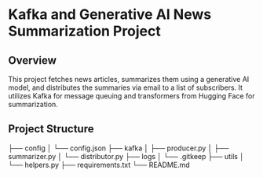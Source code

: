 # Kafka and Generative AI News Summarization Project

## Overview
This project fetches news articles, summarizes them using a generative AI model, and distributes the summaries via email to a list of subscribers. It utilizes Kafka for message queuing and transformers from Hugging Face for summarization.

## Project Structure

├── config │ 
└── config.json 
├── kafka │ 
├── producer.py │ 
├── summarizer.py │ 
└── distributor.py 
├── logs │ 
└── .gitkeep 
├── utils │ 
└── helpers.py 
├── requirements.txt 
└── README.md